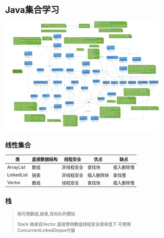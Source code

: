 # Java集合学习

![1155586-20191121113013129-777098617](assets/1155586-20191121113013129-777098617.jpg)

## 线性集合

| 类         | 底层数据结构 | 线程安全   | 优点       | 缺点       |
| ---------- | ------------ | ---------- | ---------- | ---------- |
| ArrayList  | 数组         | 非线程安全 | 查找快     | 插入删除慢 |
| LinkedList | 链表         | 非线程安全 | 插入删除快 | 查找慢     |
| Vector     | 数组         | 线程安全   | 查找快     | 插入删除慢 |

## 栈

> 栈可用数组,链表,双向队列模拟
>
> Stack   继承自Vector 底层使用数组线程安全效率低下 可使用ConcurrentLinkedDeque代替

